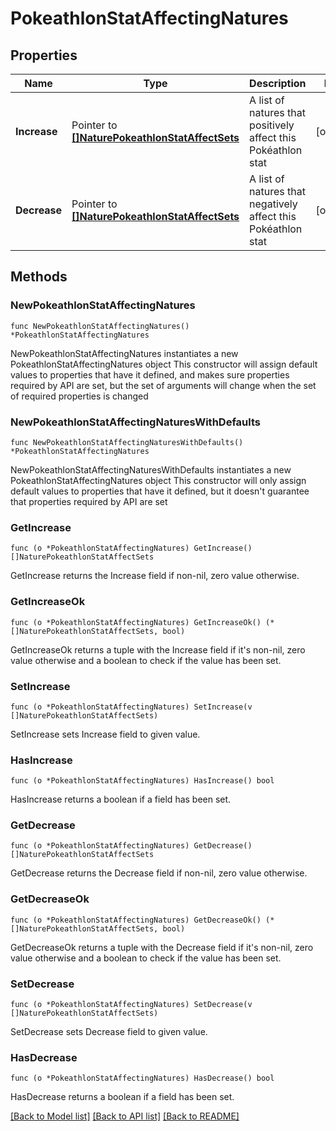 # PokeathlonStatAffectingNatures

## Properties

Name | Type | Description | Notes
------------ | ------------- | ------------- | -------------
**Increase** | Pointer to [**[]NaturePokeathlonStatAffectSets**](NaturePokeathlonStatAffectSets.md) | A list of natures that positively affect this Pokéathlon stat | [optional] 
**Decrease** | Pointer to [**[]NaturePokeathlonStatAffectSets**](NaturePokeathlonStatAffectSets.md) | A list of natures that negatively affect this Pokéathlon stat | [optional] 

## Methods

### NewPokeathlonStatAffectingNatures

`func NewPokeathlonStatAffectingNatures() *PokeathlonStatAffectingNatures`

NewPokeathlonStatAffectingNatures instantiates a new PokeathlonStatAffectingNatures object
This constructor will assign default values to properties that have it defined,
and makes sure properties required by API are set, but the set of arguments
will change when the set of required properties is changed

### NewPokeathlonStatAffectingNaturesWithDefaults

`func NewPokeathlonStatAffectingNaturesWithDefaults() *PokeathlonStatAffectingNatures`

NewPokeathlonStatAffectingNaturesWithDefaults instantiates a new PokeathlonStatAffectingNatures object
This constructor will only assign default values to properties that have it defined,
but it doesn't guarantee that properties required by API are set

### GetIncrease

`func (o *PokeathlonStatAffectingNatures) GetIncrease() []NaturePokeathlonStatAffectSets`

GetIncrease returns the Increase field if non-nil, zero value otherwise.

### GetIncreaseOk

`func (o *PokeathlonStatAffectingNatures) GetIncreaseOk() (*[]NaturePokeathlonStatAffectSets, bool)`

GetIncreaseOk returns a tuple with the Increase field if it's non-nil, zero value otherwise
and a boolean to check if the value has been set.

### SetIncrease

`func (o *PokeathlonStatAffectingNatures) SetIncrease(v []NaturePokeathlonStatAffectSets)`

SetIncrease sets Increase field to given value.

### HasIncrease

`func (o *PokeathlonStatAffectingNatures) HasIncrease() bool`

HasIncrease returns a boolean if a field has been set.

### GetDecrease

`func (o *PokeathlonStatAffectingNatures) GetDecrease() []NaturePokeathlonStatAffectSets`

GetDecrease returns the Decrease field if non-nil, zero value otherwise.

### GetDecreaseOk

`func (o *PokeathlonStatAffectingNatures) GetDecreaseOk() (*[]NaturePokeathlonStatAffectSets, bool)`

GetDecreaseOk returns a tuple with the Decrease field if it's non-nil, zero value otherwise
and a boolean to check if the value has been set.

### SetDecrease

`func (o *PokeathlonStatAffectingNatures) SetDecrease(v []NaturePokeathlonStatAffectSets)`

SetDecrease sets Decrease field to given value.

### HasDecrease

`func (o *PokeathlonStatAffectingNatures) HasDecrease() bool`

HasDecrease returns a boolean if a field has been set.


[[Back to Model list]](../README.md#documentation-for-models) [[Back to API list]](../README.md#documentation-for-api-endpoints) [[Back to README]](../README.md)


